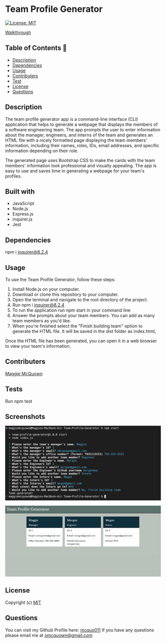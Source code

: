 # Team Profile Generator 
  [![License: MIT](https://img.shields.io/badge/License-MIT-yellow.svg)](https://opensource.org/licenses/MIT)

   [Walkthrough](https://watch.screencastify.com/v/WPVpixei7wHJemDjZdxe)

 ## Table of Contents 📑

  * [Description](#description)
  * [Dependencies](#dependencies)
  * [Usage](#usage)
  * [Contributers](#contributers)
  * [Test](#tests)
  * [License](#license)
  * [Questions](#questions)

  
  ## Description 

  The team profile generator app is a command-line interface (CLI) application that helps to generate a webpage that displays the members of a software engineering team. The app prompts the user to enter information about the manager, engineers, and interns of the team and generates an HTML file with a nicely formatted page displaying the team members' information, including their names, roles, IDs, email addresses, and specific information depending on their role.

  The generated page uses Bootstrap CSS to make the cards with the team members' information look professional and visually appealing. The app is easy to use and saves time in generating a webpage for your team's profiles.

  ## Built with

  * JavaScript
  * Node.js 
  * Express.js
  * inquirer.js
  * Jest

  ## Dependencies  

  npm i inquirer@8.2.4

  ## Usage 

  To use the Team Profile Generator, follow these steps:

1. Install Node.js on your computer.
2. Download or clone this repository to your computer.
3. Open the terminal and navigate to the root directory of the project.
4. Run npm i inquirer@8.2.4
5. To run the application run npm start in your command line
6. Answer the prompts about your team members. You can add as many team members as you'd like.
7. When you're finished select the "Finish building team" option to generate the HTML file. It will be saved in the dist folder as index.html,

Once the HTML file has been generated, you can open it in a web browser to view your team's information.


  ## Contributers 

  [Maggie McQuown](https://github.com/mcquo011)

  ## Tests 

  Run npm test

  ## Screenshots

  ![Alt Text](./dist/images/Screen%20Shot%202023-02-20%20at%204.37.21%20PM.png?raw=true "screenshot of CLI")

  ![Alt Text](./dist/images/Screen%20Shot%202023-02-21%20at%2011.09.47%20AM.png?raw=true "screenshot of team profile")

  ## License 
  
  Copyright (c)
  [MIT](https://opensource.org/licenses/MIT)

  ## Questions 

  You can visit my Github Profile here: [mcquo011](https://github.com/mcquo011/) 
  If you have any questions please email me at omcquown@gmail.com
  